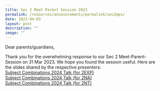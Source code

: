 ```yaml
---
title: Sec 2 Meet Parent Session 2023
permalink: /resources/announcements/permalink/sec2mps/
date: 2023-04-03
layout: post
description: ""
image: ""
---
```

Dear parents/guardians,

Thank you for the overwhelming response to our Sec 2 Meet-Parent-Session on 31 Mar 2023. We hope you found the session useful. Here are the slides shared by the respective presenters:
<br>
[Subject Combinations 2024 Talk (for 2EXP) ](/files/subject%20combinations%202024%20talk%20(for%202exp)%20v1.pdf)
<br>
[Subject Combinations 2024 Talk (for 2NA)](/files/subject%20combinations%202024%20talk%20(for%202na).pdf)
<br>
[Subject Combinations 2024 Talk (for 2NT)](/files/subject%20combinations%202024%20talk%20(for%202nt).pdf)
<br>